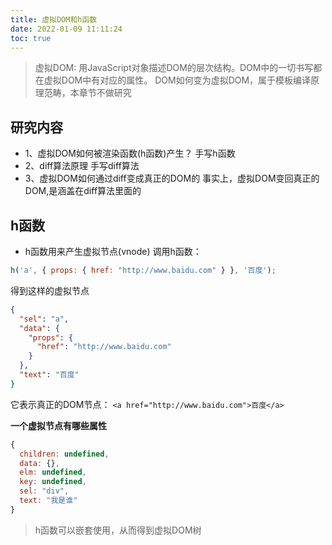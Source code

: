 ```yaml
---
title: 虚拟DOM和h函数
date: 2022-01-09 11:11:24
toc: true
---
```


>虚拟DOM: 用JavaScript对象描述DOM的层次结构。DOM中的一切书写都在虚拟DOM中有对应的属性。
>DOM如何变为虚拟DOM，属于模板编译原理范畴，本章节不做研究

## 研究内容
- 1、虚拟DOM如何被渲染函数(h函数)产生？
  手写h函数
- 2、diff算法原理
  手写diff算法
- 3、虚拟DOM如何通过diff变成真正的DOM的
  事实上，虚拟DOM变回真正的DOM,是涵盖在diff算法里面的

## h函数
- h函数用来产生虚拟节点(vnode)
调用h函数：
```js
h('a', { props: { href: "http://www.baidu.com" } }, '百度');
```
得到这样的虚拟节点
```json
{
  "sel": "a",
  "data": {
    "props": {
      "href": "http://www.baidu.com"
    }
  },
  "text": "百度"
}
```
它表示真正的DOM节点：
`<a href="http://www.baidu.com">百度</a>`

**一个虚拟节点有哪些属性**
```js
{
  children: undefined,
  data: {},
  elm: undefined,
  key: undefined,
  sel: "div",
  text: "我是谁"
}
```

>h函数可以嵌套使用，从而得到虚拟DOM树